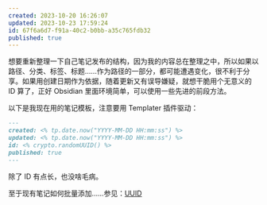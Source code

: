 ```yaml
---
created: 2023-10-20 16:26:07
updated: 2023-10-23 17:59:24
id: 67f6a6d7-f91a-40c2-b0bb-a35c765fdb32
published: true
---
```


想要重新整理一下自己笔记发布的结构，因为我的内容总在整理之中，所以如果以路径、分类、标签、标题……作为路径的一部分，都可能遭遇变化，很不利于分享。如果用创建日期作为依据，随着更新又有误导嫌疑，就想干脆用个无意义的 ID 算了，正好 Obsidian 里面环境简单，可以使用一些先进的前段方法。

以下是我现在用的笔记模板，注意要用 Templater 插件驱动：

```md
---
created: <% tp.date.now("YYYY-MM-DD HH:mm:ss") %>
updated: <% tp.date.now("YYYY-MM-DD HH:mm:ss") %>
id: <% crypto.randomUUID() %>
published: true
---

```

除了 ID 有点长，也没啥毛病。

至于现有笔记如何批量添加……参见：[UUID](/Dataview/Tools/UUID/)
